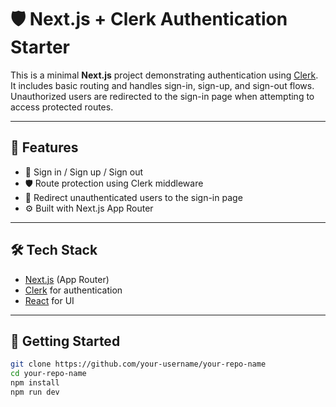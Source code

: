# 🛡️ Next.js + Clerk Authentication Starter

This is a minimal **Next.js** project demonstrating authentication using [Clerk](https://clerk.dev). It includes basic routing and handles sign-in, sign-up, and sign-out flows. Unauthorized users are redirected to the sign-in page when attempting to access protected routes.

---

## 🔐 Features

- 🔑 Sign in / Sign up / Sign out
- 🛡️ Route protection using Clerk middleware
- 🔁 Redirect unauthenticated users to the sign-in page
- ⚙️ Built with Next.js App Router

---

## 🛠️ Tech Stack

- [Next.js](https://nextjs.org/) (App Router)
- [Clerk](https://clerk.dev) for authentication
- [React](https://react.dev) for UI

---

## 🚀 Getting Started

```bash
git clone https://github.com/your-username/your-repo-name
cd your-repo-name
npm install
npm run dev

